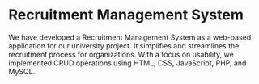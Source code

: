 # Recruitment Management System
We have developed a Recruitment Management System as a web-based application for our university project. It simplifies and streamlines the recruitment process for organizations. With a focus on usability, we implemented CRUD operations using HTML, CSS, JavaScript, PHP, and MySQL.
